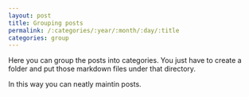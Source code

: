 ```yaml
---
layout: post
title: Grouping posts
permalink: /:categories/:year/:month/:day/:title
categories: group
---
```


Here you can group the posts into categories. You just have to create a folder and put those markdown files under that directory.

In this way you can neatly maintin posts.
